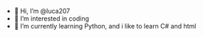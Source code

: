 - 👋 Hi, I’m @luca207
- 👀 I’m interested in coding
- 🌱 I’m currently learning Python, and i like to learn C# and html
